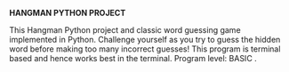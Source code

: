 **HANGMAN PYTHON PROJECT**


This Hangman Python project and classic word guessing game implemented in Python. Challenge yourself as you try to guess the hidden word before making too many incorrect 
guesses! This program is terminal based and hence works best in the terminal. Program level: BASIC .
